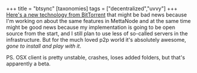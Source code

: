 +++
title = "btsync"
[taxonomies]
tags = ["decentralized","uvvy"]
+++
[Here's a new technology from BitTorrent](https://web.archive.org/web/20130430131930/http://labs.bittorrent.com/experiments/sync.html) that might be bad news because I'm working on about the same features in MettaNode and at the same time might be good news because my implementation is going to be open source from the start, and I still plan to use less of so-called servers in the infrastructure. But for the much loved p2p world it's absolutely awesome, *gone to install and play with it*.

PS. OSX client is pretty unstable, crashes, loses added folders, but that's apparently a beta.
